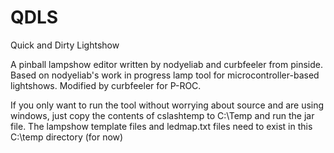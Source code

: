 # QDLS
Quick and Dirty Lightshow

A pinball lampshow editor written by nodyeliab and curbfeeler from pinside.
Based on nodyeliab's work in progress lamp tool for microcontroller-based lightshows.
Modified by curbfeeler for P-ROC.

If you only want to run the tool without worrying about source and are using windows, just copy the contents of cslashtemp to 
C:\Temp and run the jar file.  The lampshow template files and ledmap.txt files need to exist in this C:\temp directory (for now)

